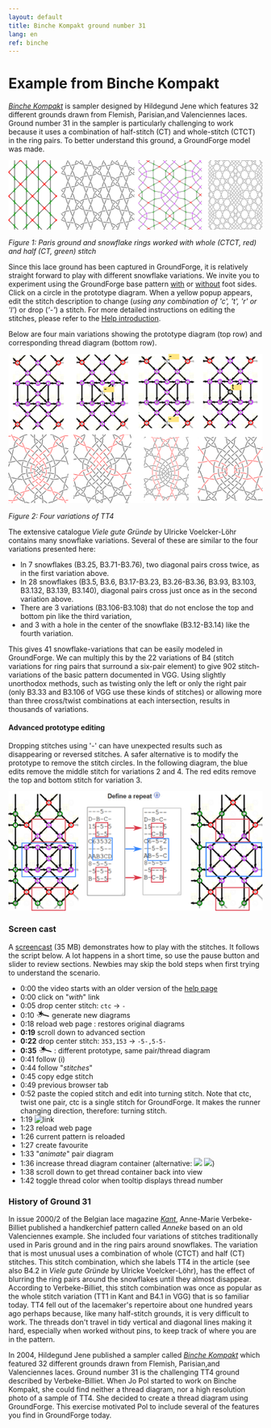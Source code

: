 ```yaml
---
layout: default
title: Binche Kompakt ground number 31
lang: en
ref: binche
---
```


Example from Binche Kompakt
===========================
 [_Binche Kompakt_](https://www.deutscher-kloeppelverband.de/katalog/) is sampler designed by Hildegund Jene which features 32 different grounds drawn from Flemish, Parisian,and Valenciennes laces.  Ground number 31 in the sampler is particularly challenging to work because it uses a combination of half-stitch (CT) and whole-stitch (CTCT) in the ring pairs. To better understand this ground, a GroundForge model was made.

![](images/kompakt-31-challenge.png)

_Figure 1: Paris ground and snowflake rings worked with whole (CTCT, red) and half (CT, green) stitch_

Since this lace ground has been captured in GroundForge, it is relatively straight forward to play with different snowflake variations. 
We invite you to experiment using the GroundForge base pattern [with] or [without] foot sides.  Click on a circle in the prototype diagram.  When a yellow popup appears, edit the stitch description to change (_using any combination of 'c', 't', 'r' or 'l'_) or drop (_'-'_) a stitch.  For more detailed instructions on editing the stitches, please refer to the [Help introduction](index). 

Below are four main variations showing the prototype diagram (top row) and corresponding thread diagram (bottom row).

![](images/kompakt-31.png)

_Figure 2: Four variations of TT4_

The extensive catalogue _Viele gute Gründe_ by Ulricke Voelcker-Löhr contains many snowflake variations.  Several of these are similar to the four variations presented here:
* In 7 snowflakes (B3.25, B3.71-B3.76), two diagonal pairs cross twice, as in the first variation above.
* In 28 snowflakes (B3.5, B3.6, B3.17-B3.23, B3.26-B3.36, B3.93, B3.103, B3.132, B3.139, B3.140), diagonal pairs cross just once as in the second variation above.
* There are 3 variations (B3.106-B3.108) that do not enclose the top and bottom pin like the third variation,
* and 3 with a hole in the center of the snowflake (B3.12-B3.14) like the fourth variation. 
 
 This gives 41 snowflake-variations that can be easily modeled in GroundForge. We can multiply this by the 22 variations of B4 (stitch variations for ring pairs that surround a six-pair element) to give 902 stitch-variations of the basic pattern documented in VGG.  Using slightly unorthodox methods, such as twisting only the left or only the right pair (only B3.33 and B3.106 of VGG use these kinds of stitches) or allowing more than three cross/twist combinations at each intersection, results in thousands of variations.

[without]: /GroundForge/tiles?patchWidth=19&patchHeight=22&d1=ctct&e2=ct&c2=ct&a2=lct&f3=ctct&d3=ctc&b3=ctct&a3=ct&e4=ctc&c4=ctc&f5=ctc&e5=ctc&d5=ctc&c5=ctc&b5=ctc&a5=ct&d6=ctc&f7=ctc&e7=ctc&d7=ctc&c7=ctc&b7=ctc&a7=rct&e8=ctc&c8=ctc&a8=ct&f9=lctct&d9=ctc&b9=rctct&e10=lct&c10=rct&a10=ct&tile=---5--,D-B-C-,15-5-5,--5-5-,C63532,---5--,AAB3CD,8-5-5-,-5-5-5,B-5-5-&footsideStitch=ctctt&tileStitch=ctc&headsideStitch=ctctt&shiftColsSW=0&shiftRowsSW=10&shiftColsSE=6&shiftRowsSE=5
[with]: /GroundForge/tiles?patchWidth=19&patchHeight=21&y1=ctcttr&g1=ctct&a1=ctcttl&x2=ctc&w2=ctc&h2=ct&f2=ct&d2=ct&c2=ctc&b2=ctc&x3=ctcrr&w3=ctc&i3=ctct&g3=ctc&e3=ctct&d3=ct&c3=ctc&b3=ctcll&y4=ctcttr&x4=ctc&w4=ctc&h4=ctc&f4=ctc&c4=ctc&b4=ctc&a4=ctcttl&i5=ctc&h5=ctc&g5=ctc&f5=ctc&e5=ctc&d5=ct&g6=ctc&y7=ctcttr&x7=ctcrr&w7=ctc&i7=ctcr&h7=ctc&g7=ctc&f7=ctc&e7=ctcl&d7=ct&c7=ctc&b7=ctcll&a7=ctcttl&x8=ctc&w8=ctc&h8=ctcr&f8=ctcl&d8=ct&c8=ctc&b8=ctc&i9=ctct&g9=ctct&e9=ctct&x10=ctcrr&w10=ctc&h10=ct&f10=ct&d10=ct&c10=ctc&b10=ctcll&footside=B--,XCD,-11,B88,XXX,---,AAA,X78,X--,-AA&tile=---5--,D-B-C-,15-5-5,--5-5-,C63532,---5--,AAB3CD,8-5-5-,-5-5-5,B-5-5-&headside=--C,ABX,88-,11C,XXX,---,DDD,14X,--X,DD-&footsideStitch=ctct&tileStitch=ctc&headsideStitch=ctct&shiftColsSW=0&shiftRowsSW=10&shiftColsSE=6&shiftRowsSE=5

#### Advanced prototype editing
Dropping stitches using '-' can have unexpected results such as disappearing or reversed stitches. A safer alternative is to modify the prototype to remove the stitch circles.  In the following diagram, the blue edits remove the middle stitch for variations 2 and 4.  The red edits remove the top and bottom stitch for variation 3.

![](images/drop-stitches.png) 

### Screen cast

A [screencast](https://github.com/d-bl/GroundForge/releases/download/2019-Q2/BK-31.mp4) (35 MB) demonstrates how to play with the stitches.  It follows the script below.  A lot happens in a short time, so use the pause button and slider to review sections. 
Newbies may skip the bold steps when first trying to understand the scenario.

* 0:00 the video starts with an older version of the [help page](https://github.com/d-bl/GroundForge/blob/oidfa-article/docs/help/index.md)
* 0:00 click on "_with_" link
* 0:05 drop center stitch: `ctc` -> `-`
* 0:10 ![wand](../images/wand.png) generate new diagrams
* 0:18 reload web page : restores original diagrams
* **0:19** scroll down to advanced section
* **0:22** drop center stitch: `353,153` -> `-5-,5-5-`
* **0:35** ![wand](../images/wand.png) : different prototype, same pair/thread diagram
* 0:41 follow (i)
* 0:44 follow "_stitches_"
* 0:45 copy edge stitch
* 0:49 previous browser tab
* 0:52 paste the copied stitch and edit into turning stitch.
       Note that ctc, twist one pair, ctc is a single stitch for GroundForge.
       It makes the runner changing direction, therefore: turning stitch. 
* 1:19 ![link](../images/link.png)
* 1:23 reload web page
* 1:26 current pattern is reloaded
* 1:27 create favourite
* 1:33 "_animate_" pair diagram
* 1:36 increase thread diagram container (alternative: ![](../images/size-inc.jpg) ![](../images/size-dec.jpg))
* 1:38 scroll down to get thread container back into view
* 1:42 toggle thread color when tooltip displays thread number

### History of Ground 31

In issue 2000/2 of the Belgian lace magazine [_Kant_](https://www.kantcentrum.eu/en/magazine), Anne-Marie Verbeke-Billiet published a handkerchief pattern called _Anneke_ based on an old Valenciennes example.  She included four variations of stitches traditionally used in Paris ground and in the ring pairs around snowflakes.  The variation that is most unusual uses a combination of whole (CTCT) and half (CT) stitches.  This stitch combination, which she labels TT4 in the article (see also B4.2 in _Viele gute Gründe_ by Ulricke Voelcker-Löhr), has the effect of blurring the ring pairs around the snowflakes until they almost disappear.  According to Verbeke-Billiet, this stitch combination was once as popular as the whole stitch variation (TT1 in Kant and B4.1 in VGG) that is so familiar today. TT4 fell out of the lacemaker's repertoire about one hundred years ago perhaps because, like many half-stitch grounds, it is very difficult to work. The threads don't travel in tidy vertical and diagonal lines making it hard, especially when worked without pins, to keep track of where you are in the pattern.
 
In 2004, Hildegund Jene published a sampler called [_Binche Kompakt_](https://www.deutscher-kloeppelverband.de/katalog/) which featured 32 different grounds drawn from Flemish, Parisian,and Valenciennes laces.  Ground number 31 is the challenging TT4 ground described by Verbeke-Billiet.  When Jo Pol started to work on Binche Kompakt, she could find neither a thread diagram, nor a high resolution photo of a sample of TT4.  She decided to create a thread diagram using GroundForge.  This exercise motivated Pol to include several of the features you find in GroundForge today.  